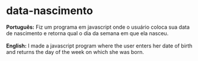 # data-nascimento
<strong>Português:</strong> Fiz um programa em javascript onde o usuário coloca sua data de nascimento e retorna qual o dia da semana em que ela nasceu. <br><br>
<strong>English:</strong> I made a javascript program where the user enters her date of birth and returns the day of the week on which she was born.
